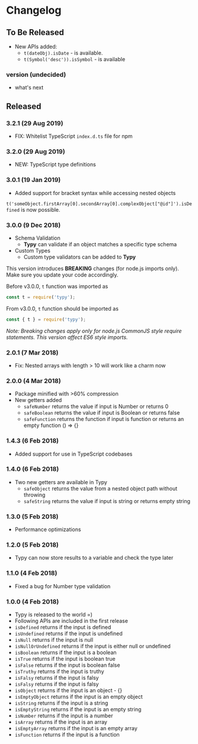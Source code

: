# Changelog

## To Be Released

* New APIs added: 
  * `t(dateObj).isDate` - is available.
  * `t(Symbol('desc')).isSymbol` - is available


### version (undecided)

* what's next

## Released

### 3.2.1 (29 Aug 2019)

* FIX: Whitelist TypeScript `index.d.ts` file for npm

### 3.2.0 (29 Aug 2019)

* NEW: TypeScript type definitions

### 3.0.1 (19 Jan 2019)

* Added support for bracket syntax while accessing nested objects

`t('someObject.firstArray[0].secondArray[0].complexObject["@id"]').isDefined` is now possible.

### 3.0.0 (9 Dec 2018)

* Schema Validation
  * **Typy** can validate if an object matches a specific type schema
* Custom Types
  * Custom type validators can be added to **Typy**

This version introduces **BREAKING** changes (for node.js imports only). Make sure you update your code accordingly.

Before v3.0.0, `t` function was imported as

```js
const t = require('typy');
```

From v3.0.0, `t` function should be imported as

```js
const { t } = require('typy');
```

_Note: Breaking changes apply only for node.js CommonJS style require statements. This version affect ES6 style imports._

### 2.0.1 (7 Mar 2018)

* Fix: Nested arrays with length > 10 will work like a charm now

### 2.0.0 (4 Mar 2018)

* Package minified with >60% compression
* New getters added
  * `safeNumber` returns the value if input is Number or returns 0
  * `safeBoolean` returns the value if input is Boolean or returns false
  * `safeFunction` returns the function if input is function or returns an empty function () => {}

### 1.4.3 (6 Feb 2018)

* Added support for use in TypeScript codebases

### 1.4.0 (6 Feb 2018)

* Two new getters are available in Typy
  * `safeObject` returns the value from a nested object path without throwing
  * `safeString` returns the value if input is string or returns empty string

### 1.3.0 (5 Feb 2018)

* Performance optimizations

### 1.2.0 (5 Feb 2018)

* Typy can now store results to a variable and check the type later

### 1.1.0 (4 Feb 2018)

* Fixed a bug for Number type validation

### 1.0.0 (4 Feb 2018)

* Typy is released to the world =)
* Following APIs are included in the first release
 * `isDefined` returns if the input is defined
 * `isUndefined` returns if the input is undefined
 * `isNull` returns if the input is null
 * `isNullOrUndefined` returns if the input is either null or undefined
 * `isBoolean` returns if the input is a boolean
 * `isTrue` returns if the input is boolean true
 * `isFalse` returns if the input is boolean false
 * `isTruthy` returns if the input is truthy
 * `isFalsy` returns if the input is falsy
 * `isFalsy` returns if the input is falsy
 * `isObject` returns if the input is an object - {}
 * `isEmptyObject` returns if the input is an empty object
 * `isString` returns if the input is a string
 * `isEmptyString` returns if the input is an empty string
 * `isNumber` returns if the input is a number
 * `isArray` returns if the input is an array
 * `isEmptyArray` returns if the input is an empty array
 * `isFunction` returns if the input is a function
